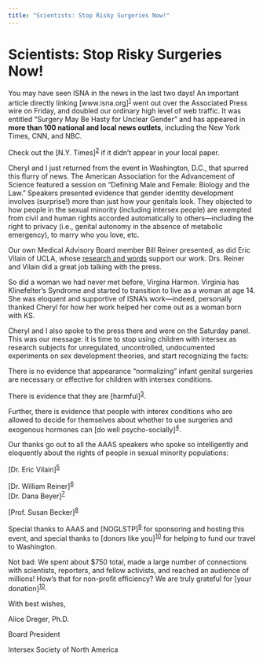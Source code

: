 ```yaml
---
title: "Scientists: Stop Risky Surgeries Now!"
---
```


# Scientists: Stop Risky Surgeries Now!

<p>You may have seen <span class="caps">ISNA</span> in the news in the last two days! An important article directly linking [www.isna.org]<sup class="footnote" id="fnrev6279985805d8ccdd33fca3-1"><a href="#fn6279985805d8ccdd33fca3-1">1</a></sup> went out over the Associated Press wire on Friday, and doubled our ordinary high level of web traffic. It was entitled &#8220;Surgery May Be Hasty for Unclear Gender&#8221; and has appeared in <b>more than 100 national and local news outlets</b>, including the New York Times, <span class="caps">CNN</span>, and <span class="caps">NBC</span>.</p>





<p>Check out the [N.Y. Times]<sup class="footnote" id="fnrev6279985805d8ccdd33fca3-2"><a href="#fn6279985805d8ccdd33fca3-2">2</a></sup> if it didn&#8217;t appear in your local paper.</p>





<p>Cheryl and I just returned from the event in Washington, D.C., that spurred this flurry of news. The American Association for the Advancement of Science featured a session on &#8220;Defining Male and Female: Biology and the Law.&#8221; Speakers presented evidence that gender identity development involves (surprise!) more than just how your genitals look. They objected to how people in the sexual minority (including intersex people) are exempted from civil and human rights accorded automatically to others&#8212;including the right to privacy (i.e., genital autonomy in the absence of metabolic emergency), to marry who you love, etc.</p>





<p>Our own Medical Advisory Board member Bill Reiner presented, as did Eric Vilain of <span class="caps">UCLA</span>, whose <a href="/library/law/vilain%5C_aaas%5C_2005">research and words</a> support our work. Drs. Reiner and Vilain did a great job talking with the press. </p>





<p>So did a woman we had never met before, Virgina Harmon. Virginia has Klinefelter&#8217;s Syndrome and started to transition to live as a woman at age 14. She was eloquent and supportive of <span class="caps">ISNA</span>&#8217;s work&#8212;indeed, personally thanked Cheryl for how her work helped her come out as a woman born with KS.</p>





<p>Cheryl and I also spoke to the press there and were on the Saturday panel. This was our message: it is time to stop using children with intersex as research subjects for unregulated, uncontrolled, undocumented experiments on sex development theories, and start recognizing the facts:</p>





<p>There is no evidence that appearance &#8220;normalizing&#8221; infant genital surgeries are necessary or effective for children with intersex conditions. </p>





<p>There is evidence that they are [harmful]<sup class="footnote" id="fnrev6279985805d8ccdd33fca3-3"><a href="#fn6279985805d8ccdd33fca3-3">3</a></sup>. </p>





<p>Further, there is evidence that people with interex conditions who are allowed to decide for themselves about whether to use surgeries and exogenous hormones can [do well psycho-socially]<sup class="footnote" id="fnrev6279985805d8ccdd33fca3-4"><a href="#fn6279985805d8ccdd33fca3-4">4</a></sup>.</p>





<p>Our thanks go out to all the <span class="caps">AAAS</span> speakers who spoke so intelligently and eloquently about the rights of people in sexual minority populations:  </p>



<p>[Dr. Eric Vilain]<sup class="footnote" id="fnrev6279985805d8ccdd33fca3-5"><a href="#fn6279985805d8ccdd33fca3-5">5</a></sup>  </p>

<p>[Dr. William Reiner]<sup class="footnote" id="fnrev6279985805d8ccdd33fca3-6"><a href="#fn6279985805d8ccdd33fca3-6">6</a></sup>  <br />
[Dr. Dana Beyer]<sup class="footnote" id="fnrev6279985805d8ccdd33fca3-7"><a href="#fn6279985805d8ccdd33fca3-7">7</a></sup>  </p>

[Prof. Susan Becker]<sup class="footnote" id="fnrev6279985805d8ccdd33fca3-8"><a href="#fn6279985805d8ccdd33fca3-8">8</a></sup></p>  



<p>Special thanks to <span class="caps">AAAS</span> and [NOGLSTP]<sup class="footnote" id="fnrev6279985805d8ccdd33fca3-9"><a href="#fn6279985805d8ccdd33fca3-9">9</a></sup> for sponsoring and hosting this event, and special thanks to [donors like you]<sup class="footnote" id="fnrev6279985805d8ccdd33fca3-10"><a href="#fn6279985805d8ccdd33fca3-10">10</a></sup> for helping to fund our travel to Washington. </p>





<p>Not bad: We spent about $750 total, made a large number of connections with scientists, reporters, and fellow activists, and reached an audience of millions! How&#8217;s that for non-profit efficiency? We are truly grateful for [your donation]<sup class="footnote"><a href="#fn6279985805d8ccdd33fca3-10">10</a></sup>.</p>





<p>With best wishes,</p>





<p>Alice Dreger, Ph.D.  </p>

<p>Board President  </p>

<p>Intersex Society of North America</p>

 [1]: http://www.isna.org
 [2]: http://www.nytimes.com/aponline/health/AP-Babies-Unclear-Gender.html?ex=1109394000&amp;en=aa22c9abe7ab3427&amp;ei=5070
 [3]: http://www.isna.org/faq/concealment
 [4]: http://www.isna.org/faq/healthy
 [5]: http://www.isna.org/library/law/vilain_aaas_2005
 [6]: http://www.isna.org/library/reinerprecepts
 [7]: http://www.nctequality.org/
 [8]: http://www.law.csuohio.edu/faculty/becker/
 [9]: http://www.noglstp.org/
 [10]: http://www.isna.org/donate
